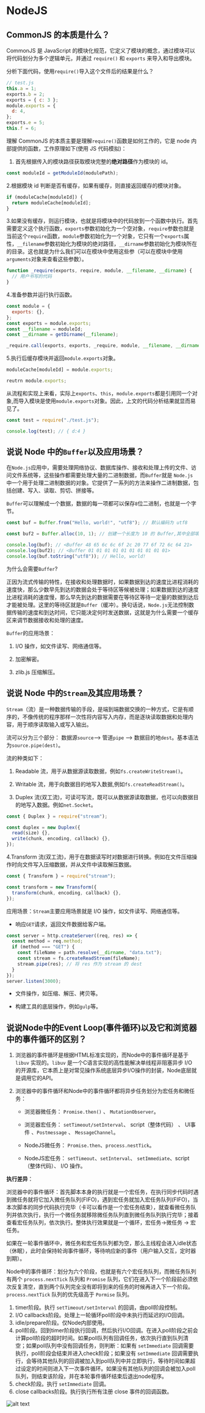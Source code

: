 # NodeJS

## CommonJS 的本质是什么？

CommonJS 是 JavaScript 的模块化规范，它定义了模块的概念，通过模块可以将代码划分为多个逻辑单元，并通过 `require()` 和 `exports` 来导入和导出模块。

分析下面代码，使用`require()`导入这个文件后的结果是什么？

```js
// test.js
this.a = 1;
exports.b = 2;
exports = { c: 3 };
module.exports = {
  d: 4,
};
exports.e = 5;
this.f = 6;
```

理解 CommonJS 的本质主要是理解`require()`函数是如何工作的，它是 node 内部提供的函数，工作原理如下(使用 JS 代码模拟)：

1. 首先根据传入的模块路径获取模块完整的**绝对路径**作为模块的 id。

```js
const moduleId = getModuleId(modulePath);
```

2.根据模块 id 判断是否有缓存，如果有缓存，则直接返回缓存的模块对象。

```js
if (moduleCache[moduleId]) {
  return moduleCache[moduleId];
}
```

3.如果没有缓存，则运行模块，也就是将模块中的代码放到一个函数中执行。首先需要定义这个执行函数，`exports`参数初始化为一个空对象，`require`参数也就是当前这个`require`函数，`module`参数初始化为一个对象，它只有一个`exports`属性，`__filename`参数初始化为模块的绝对路径，`__dirname`参数初始化为模块所在的目录。这也就是为什么我们可以在模块中使用这些参（可以在模块中使用`arguments`对象来查看这些参数）。

```js
function _require(exports, require, module, __filename, __dirname) {
  // 用户书写的代码
}
```

4.准备参数并运行执行函数。

```js
const module = {
  exports: {},
};
const exports = module.exports;
const __filename = moduleId;
const __dirname = getDirname(__filename);

_require.call(exports, exports, _require, module, __filename, __dirname);
```

5.执行后缓存模块并返回`module.exports`对象。

```js
moduleCache[moduleId] = module.exports;

reutrn module.exports;
```

从流程和实现上来看，实际上`exports`、`this`，`module.exports`都是引用同一个对象,而导入模块是使用`module.exports`对象。因此，上文的代码分析结果就显而易见了。

```js
const test = require("./test.js");

console.log(test); // { d:4 }
```

## 说说 Node 中的`Buffer`以及应用场景？

在`Node.js`应用中，需要处理网络协议、数据库操作、接收和处理上传的文件、访问文件系统等，这些操作都需要处理大量的二进制数据，而`Buffer`就是 `Node.js` 中一个用于处理二进制数据的对象。它提供了一系列的方法来操作二进制数据，包括创建、写入、读取、剪切、拼接等。

`Buffer`可以理解成一个数据，数据的每一项都可以保存`8`位二进制，也就是一个字节。

```js
const buf = Buffer.from("Hello, world!", "utf8"); // 默认编码为 utf8

const buf2 = Buffer.alloc(10, 1); // 创建一个长度为 10 的 Buffer,其中全部填充值为1的字节

console.log(buf); // <Buffer 48 65 6c 6c 6f 2c 20 77 6f 72 6c 64 21>
console.log(buf2); // <Buffer 01 01 01 01 01 01 01 01 01 01>
console.log(buf.toString("utf8")); // Hello, world!
```

为什么会需要`Buffer`?

正因为流式传输的特性，在接收和处理数据时，如果数据到达的速度比进程消耗的速度快，那么少数早先到达的数据会处于等待区等候被处理；如果数据到达的速度比进程消耗的速度慢，那么早先到达的数据需要在等待区等待一定量的数据到达后才能被处理。这里的等待区就是`Buffer`（缓冲）。换句话说，`Node.js`无法控制数据传输的速度和到达时间，它只能决定何时发送数据，这就是为什么需要一个缓存区来调节数据接收和处理的速度。

`Buffer`的应用场景：

1. I/O 操作，如文件读写、网络通信等。

2. 加密解密。

3. zlib.js 压缩解压。

## 说说 Node 中的`Stream`及其应用场景？

`Stream`（流）是一种数据传输的手段，是端到端数据交换的一种方式，它是有顺序的，不像传统的程序那样一次性将内容写入内存，而是逐块读取数据和处理内容，用于顺序读取输入或写入输出。

流可以分为三个部分： 数据源`source`--> 管道`pipe` --> 数据目的地`dest`。基本语法为`source.pipe(dest)`。

流的种类如下：

1. Readable 流，用于从数据源读取数据，例如`fs.createWriteStream()`。

2. Writable 流，用于向数据目的地写入数据,例如`fs.createReadStream()`。

3. Duplex 流(双工流)，可读可写流，既可以从数据源读取数据，也可以向数据目的地写入数据。例如`net.Socket`。

```js
const { Duplex } = require("stream");

const duplex = new Duplex({
  read(size) {},
  write(chunk, encoding, callback) {},
});
```

4.Transform 流(双工流)，用于在数据读写时对数据进行转换。例如在文件压缩操作时向文件写入压缩数据，并从文件中读取解压数据。

```js
const { Transform } = require("stream");

const transform = new Transform({
  transform(chunk, encoding, callback) {},
});
```

应用场景：`Stream`主要应用场景就是 I/O 操作，如文件读写、网络通信等。

- 响应`GET`请求，返回文件数据给客户端。

```js
const server = http.createServer((req, res) => {
  const method = req.method;
  if (method === "GET") {
    const fileName = path.resolve(__dirname, "data.txt");
    const stream = fs.createReadStream(fileName);
    stream.pipe(res); // 将 res 作为 stream 的 dest
  }
});
server.listen(3000);
```

- 文件操作，如压缩、解压、拷贝等。

- 构建工具的底层操作，例如`gulp`等。

## 说说Node中的Event Loop(事件循环)以及它和浏览器中的事件循环的区别？

1. 浏览器的事件循环是根据HTML标准实现的，而Node中的事件循环是基于 `libuv` 实现的。`libuv` 是一个C语言实现的高性能解决单线程非阻塞异步 I/O 的开源库，它本质上是对常见操作系统底层异步I/O操作的封装，Node底层就是调用它的API。

2. 浏览器中的事件循环和Node中的事件循环都将异步任务划分为宏任务和微任务：

   - 浏览器微任务： `Promise.then()` 、 `MutationObserver`。

   - 浏览器宏任务： `setTimeout/setInterval`、 script（整体代码） 、 UI事件 、`Postmessage` 、 `MessageChannel`。

   - NodeJS微任务： `Promise.then`、`process.nestTick`。

   - NodeJS宏任务： `setTimeout`、`setInterval`、 `setImmediate`、script（整体代码）、 I/O 操作。

**执行差异**：

浏览器中的事件循环：首先脚本本身的执行就是一个宏任务，在执行同步代码时遇到微任务就将它加入微任务队列(FIFO)，遇到宏任务就加入宏任务队列(FIFO)，当本次脚本的同步代码执行完毕（卡可以看作是一个宏任务结束），就查看微任务队列并依次执行，执行一个微任务就移除微任务队列直到微任务队列执行完毕；接着查看宏任务队列，依次执行。整体执行效果就是一个循环，宏任务->微任务 -> 宏任务。

如果在一轮事件循环中，微任务和宏任务队列都为空，那么主线程会进入idle状态（休眠），此时会保持轮询事件循环，等待响应新的事件（用户输入交互，定时器到期）。

Node中的事件循环：划分为六个阶段，也就是有六个宏任务队列，而微任务队列有两个 `process.nextTick` 队列和 `Promise` 队列，它们在进入下一个阶段前必须依次反复清空，直到两个队列完全没有即将到来的任务的时候再进入下一个阶段。`process.nextTick` 队列的优先级高于 `Pormise` 队列。

1. timer阶段。执行 `setTimeout/setInterval` 的回调，由poll阶段控制。
2. I/O callbacks阶段。处理上一轮循环poll阶段中未执行而延迟的I/O回调。
3. idle/prepare阶段。仅Node内部使用。
4. poll阶段。回到timer阶段执行回调，然后执行I/O回调。在进入poll阶段之前会计算poll阶段的超时时间。如果poll队列有回调任务，依次执行直到队列清空；如果poll队列中没有回调任务，则判断：如果有 `setImmediate` 回调需要执行，poll阶段会结束并进入check阶段；如果没有 `setImmediate` 回调需要执行，会等待其他队列的回调被加入到poll队列中并立即执行，等待时间如果超过设定的时间则进入下一次事件循环。如果没有其他队列的回调会被加入poll队列，则结束该阶段，并在本轮事件循环结束后退出node程序。
5. check阶段。执行 `setImmediate` 回调。
6. close callbacks阶段。执行执行所有注册 close 事件的回调函数。

![alt text](../assets/node_event_loop.png)
